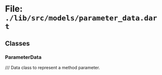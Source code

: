 # File: `./lib/src/models/parameter_data.dart`

## Classes

### ParameterData

/// Data class to represent a method parameter.


